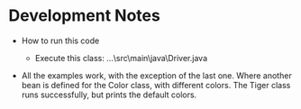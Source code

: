 # Development Notes

* How to run this code
  * Execute this class: ...\src\main\java\Driver.java

* All the examples work, with the exception of the last one.  Where another bean is defined for the Color class, with different colors.  The Tiger class runs successfully, but prints the default colors.
